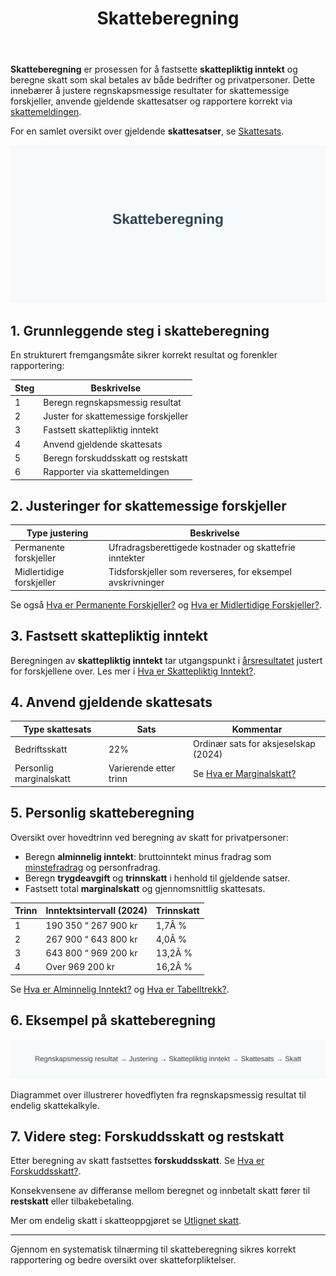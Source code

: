 ﻿---
title: "Skatteberegning"
seoTitle: "Skatteberegning"
meta_description: '**Skatteberegning** er prosessen for å fastsette **skattepliktig inntekt** og beregne skatt som skal betales av både bedrifter og privatpersoner. Dette innebÃ...'
slug: skatteberegning
type: blog
layout: pages/single
---

**Skatteberegning** er prosessen for å fastsette **skattepliktig inntekt** og beregne skatt som skal betales av både bedrifter og privatpersoner. Dette innebærer å justere regnskapsmessige resultater for skattemessige forskjeller, anvende gjeldende skattesatser og rapportere korrekt via [skattemeldingen](/blogs/regnskap/skattemelding "Skattemelding - Komplett Guide til Utfylling og Innlevering").

For en samlet oversikt over gjeldende **skattesatser**, se [Skattesats](/blogs/regnskap/skattesats "Skattesats: Oversikt over Norske Skattesatser").

![Skatteberegning](skatteberegning-image.svg)

## 1. Grunnleggende steg i skatteberegning

En strukturert fremgangsmåte sikrer korrekt resultat og forenkler rapportering:

| Steg | Beskrivelse |
|------|-------------|
| 1    | Beregn regnskapsmessig resultat |
| 2    | Juster for skattemessige forskjeller |
| 3    | Fastsett skattepliktig inntekt |
| 4    | Anvend gjeldende skattesats |
| 5    | Beregn forskuddsskatt og restskatt |
| 6    | Rapporter via skattemeldingen |

## 2. Justeringer for skattemessige forskjeller

| Type justering          | Beskrivelse |
|-------------------------|-------------|
| Permanente forskjeller  | Ufradragsberettigede kostnader og skattefrie inntekter |
| Midlertidige forskjeller | Tidsforskjeller som reverseres, for eksempel avskrivninger |

Se også [Hva er Permanente Forskjeller?](/blogs/regnskap/permanente-forskjeller "Hva er Permanente Forskjeller? Midlertidige vs Permanente Forskjeller") og [Hva er Midlertidige Forskjeller?](/blogs/regnskap/midlertidige-forskjeller "Hva er Midlertidige Forskjeller? Tidsforskjeller i Skattemessig Behandling").

## 3. Fastsett skattepliktig inntekt

Beregningen av **skattepliktig inntekt** tar utgangspunkt i [årsresultatet](/blogs/regnskap/hva-er-arsresultat "Hva er Årsresultat? Beregning og Betydning i Regnskap") justert for forskjellene over. Les mer i [Hva er Skattepliktig Inntekt?](/blogs/regnskap/hva-er-skattepliktig-inntekt "Hva er Skattepliktig Inntekt? Beregning og Optimalisering").

## 4. Anvend gjeldende skattesats

| Type skattesats    | Sats | Kommentar |
|--------------------|------|-----------|
| Bedriftsskatt      | 22%  | Ordinær sats for aksjeselskap (2024) |
| Personlig marginalskatt | Varierende etter trinn | Se [Hva er Marginalskatt?](/blogs/regnskap/hva-er-marginalskatt "Hva er Marginalskatt? Hvordan Beregnes Marginalskatt") |
## 5. Personlig skatteberegning

Oversikt over hovedtrinn ved beregning av skatt for privatpersoner:

* Beregn **alminnelig inntekt**: bruttoinntekt minus fradrag som [minstefradrag](/blogs/regnskap/hva-er-minstefradrag "Hva er Minstefradrag? Standardfradrag i Norsk Skatt") og personfradrag.
* Beregn **trygdeavgift** og **trinnskatt** i henhold til gjeldende satser.
* Fastsett total **marginalskatt** og gjennomsnittlig skattesats.

| Trinn | Inntektsintervall (2024) | Trinnskatt |
|-------|--------------------------|------------|
| 1     | 190 350 “ 267 900 kr     | 1,7Â %      |
| 2     | 267 900 “ 643 800 kr     | 4,0Â %      |
| 3     | 643 800 “ 969 200 kr     | 13,2Â %     |
| 4     | Over 969 200 kr          | 16,2Â %     |

Se [Hva er Alminnelig Inntekt?](/blogs/regnskap/alminnelig-inntekt "Hva er Alminnelig Inntekt? Beregning av Skattepliktig Inntekt for Personer") og [Hva er Tabelltrekk?](/blogs/regnskap/hva-er-tabelltrekk "Hva er Tabelltrekk? Komplett Guide til Skattetrekk og Trekkberegning").

## 6. Eksempel på skatteberegning

![Skatteberegning Diagram](skatteberegning-diagram.svg)

Diagrammet over illustrerer hovedflyten fra regnskapsmessig resultat til endelig skattekalkyle.

## 7. Videre steg: Forskuddsskatt og restskatt

Etter beregning av skatt fastsettes **forskuddsskatt**. Se [Hva er Forskuddsskatt?](/blogs/regnskap/hva-er-forskuddsskatt "Hva er Forskuddsskatt? Betaling av Skatt i Forkant").

Konsekvensene av differanse mellom beregnet og innbetalt skatt fører til **restskatt** eller tilbakebetaling.

Mer om endelig skatt i skatteoppgjøret se [Utlignet skatt](/blogs/regnskap/utlignet-skatt "Utlignet skatt “ Forklaring av endelig skatteoppgjør").

---

Gjennom en systematisk tilnærming til skatteberegning sikres korrekt rapportering og bedre oversikt over skatteforpliktelser.









